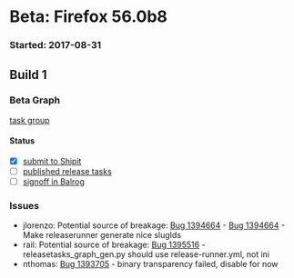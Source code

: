 # Beta: Firefox 56.0b8

### Started: 2017-08-31

## Build 1

### Beta Graph
[task group](https://tools.taskcluster.net/push-inspector/#/J8pxHMI6Sd2iHxrFSiONoQ)


#### Status
- [x] [submit to Shipit](https://wiki.mozilla.org/Release:Release_Automation_on_Mercurial:Starting_a_Release#Submit_to_Ship_It)
- [ ] [published release tasks](../how-tos/relpro.md#4-publish-release)
- [ ] [signoff in Balrog](../how-tos/relpro.md#3-signoffs)

### Issues
- jlorenzo: Potential source of breakage: [Bug 1394664](https://bugzilla.mozilla.org/show_bug.cgi?id=1394664) - [Bug 1394664](https://bugzil.la/1394664) - Make releaserunner generate nice slugIds
- rail: Potential source of breakage: [Bug 1395516](https://bugzilla.mozilla.org/show_bug.cgi?id=1395516) - releasetasks_graph_gen.py should use release-runner.yml, not ini
- nthomas: [Bug 1393705](https://bugzil.la/1393705) - binary transparency failed, disable for now


